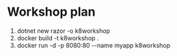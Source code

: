 # Workshop plan

1. dotnet new razor -o k8workshop
2. docker build -t k8workshop .
3. docker run -d -p 8080:80 --name myapp k8workshop